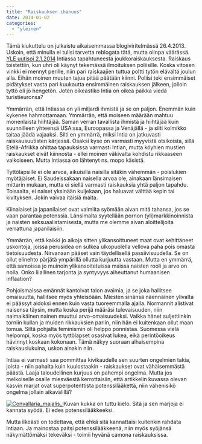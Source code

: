 ```yaml
---
title: "Raiskauksen ihanuus"
date: 2014-01-02
categories: 
  - "yleinen"
---
```


Tämä kiukuttelu on julkaistu aikaisemmassa blogiviritelmässä 26.4.2013. Uskoin, että minulla ei tulisi tarvetta reblogata tätä, mutta olinpa väärässä. [YLE uutisoi 2.1.2014](http://yle.fi/uutiset/jalleen_jarkyttava_joukkoraiskaus_intiassa_tytto_raiskattiin_kahdesti_ja_poltettiin_kuoliaaksi/7009171) Intiassa tapahtuneesta joukkoraiskauksesta. Raiskaus toistettiin, kun uhri oli käynyt tekemässä ilmoituksen poliisille. Koska vitosen vinkki ei mennyt perille, niin pari raiskaajien tuttua poltti tytön elävältä joulun alla. Eihän moinen muuten tajua pitää päätään kiinni. Poliisi teki ensimmäiset pidätykset vasta pari kuukautta ensimmäinen raiskauksen jälkeen, jolloin tyttö oli jo hengetön. Joten oikeastiko Intia on oikea paikka viedä turistieuronsa?

<!--more-->

Ymmärrän, että Intiassa on yli miljardi ihmistä ja se on paljon. Enemmän kuin kykenee hahmottamaan. Ymmärrän, että moiseen määrään mahtuu monenlaista hiihtäjää. Saman verran tavallista ihmistä ja hiihtäjää kuin suunnilleen yhteensä USA:ssa, Euroopassa ja Venäjällä - ja silti kolmikko taitaa jäädä vajaaksi. Silti en ymmärrä, miksi Intia on jatkuvasti raiskausuutisten kärjessä. Osaksi kyse on varmasti myyvistä otsikoista, sillä Etelä-Afrikka ohittaa tapauksissa varmasti Intian, mutta köyhien mustien raiskaukset eivät kiinnosta - ellei moinen väkivalta kohdistu rikkaaseen valkoiseen. Mutta Intiassa on lähtenyt ns. mopo käsistä.

Tyttölapsille ei ole arvoa, aikuisilla naisilla sitäkin vähemmän - poislukien myötäjäiset. Ei Saudeissakaan naisella arvoa ole, ainakaan länsimaisen mittarin mukaan, mutta ei siellä varmasti raiskauksia yhtä paljon tapahdu. Toisaalta, ei naiset yksinään kuljekaan, jos haluavat välttää kepin tai kivityksen. Jokin vaivaa itäisiä maita.

Kiinalaiset ja japanilaiset ovat valmiita syömään aivan mitä tahansa, jos se vaan parantaa potenssia. Länsimaita syytellään pornon (yli)markkinoinnista ja naisten seksuaalistamisesta, mutta me olemme aivan aloittelijoita verrattuna japanilaisiin.

Ymmärrän, että kaikki jo aikoja sitten ylikansoittuneet maat ovat kehittäneet uskontoja, joissa perusidea on sulkea ulkopuolella vellova paha pois omasta tietoisuudesta. Nirvanaan pääset vain täydellisellä passiivisuudella. Se on ollut elinehto pärjätä ympärillä ollutta kurjuutta vastaan. Mutta en ymmärrä, että samoissa jo muinoin ylikansoitetuissa maissa naisten rooli ja arvo on nolla. Onko liiallinen tarjonta ja syntyvyys aiheuttanut humaanisen inflaation?

Pohjoismaissa emännät kantoivat talon avaimia, ja se joka hallitsee omaisuutta, hallitsee myös yhteisöään. Miesten sinänsä näennäinen ylivalta ei päässyt aidoksi ennen kuin vasta tuoreemmalla ajalla. Normannit alistivat naisensa täysin, mutta koska perijä määräsi tulevaisuuden, niin naimaikäinen nainen muuttui arvo-omaisuudeksi. Vaikka hänet suljettiinkin torniin kullan ja muiden rikkauksien pariin, niin hän ei kuitenkaan ollut maan tomua. Siltä pohjalta feminismin oli helppo ponnistaa. Suomessa vielä helpompi, koska myös tyttölapset osasivat lukea, eikä perintöoikeus hävinnyt koskaan kokonaan. Tämä näkyy suoraan alhaisempina raiskauslukuina, uskon ainakin niin.

Intiaa ei varmasti saa pommittaa kivikaudelle sen suurten ongelmien takia, joista - niin pahalta kuin kuulostaakin - raiskaukset ovat vähäisemmästä päästä. Laaja taloudellinen kurjuus on pahempi ongelma. Mutta jos melkoiselle osalle miesväestä kerrottaisiin, että artikkelin kuvassa olevan kasvin marjat ovat superpotenttista potenssilääkettä, niin vähenisikö ongelma jollain aikavälillä?

[![Convallaria_majalis_l](images/Convallaria_majalis_l-150x150.jpg)](http://commons.wikimedia.org/wiki/File:Convallaria_majalis_l.jpg)Kuvan kukka on tuttu kielo. Sitä ja sen marjoja ei kannata syödä. Ei edes potenssilääkkeeksi.

Mutta ilkeästi on todettava, että ehkä sitä kannattaisi kuitenkin rahdata Intiaan. Ja mainostaa paitsi potenssilääkkeenä, niin myös syöjänsä näkymättömäksi tekeväksi - toimii hyvänä camona raiskauksissa.

